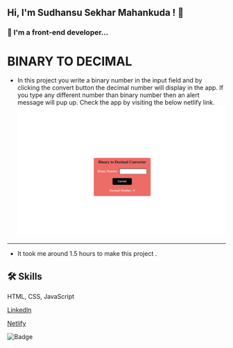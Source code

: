 ## Hi, I'm Sudhansu Sekhar Mahankuda ! 👋


### 🚀 I'm a front-end developer...



# BINARY TO DECIMAL

- In this project you write a binary number in the input field and by clicking the convert button the decimal number will display in the app. If you type any different number than binary number then an alert message will pup up. Check the app by visiting the below netlify link.
![Screenshot](./Image/Binary_Decimal.png "Template Screenshot")


---




- It took me around  1.5 hours to make this project .



## 🛠 Skills
HTML, CSS, JavaScript

[LinkedIn](https://www.linkedin.com/in/sud-sekhar/)

[Netlify](https://binary-to-decimal-sud.netlify.app/)

![Badge](https://img.shields.io/badge/Netlify-Link-green)